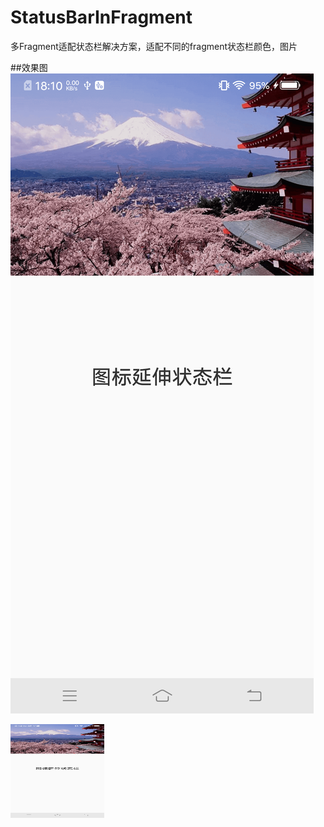 # StatusBarInFragment
多Fragment适配状态栏解决方案，适配不同的fragment状态栏颜色，图片

##效果图
![Image text](https://github.com/wangchang163/StatusBarInFragment/blob/master/image/device-2019-05-05-181027.png)

<img width="150" height="150" src="https://github.com/wangchang163/StatusBarInFragment/blob/master/image/device-2019-05-05-181027.png"/>